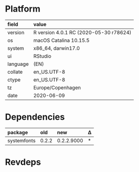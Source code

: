 # Platform

|field    |value                                  |
|:--------|:--------------------------------------|
|version  |R version 4.0.1 RC (2020-05-30 r78624) |
|os       |macOS Catalina 10.15.5                 |
|system   |x86_64, darwin17.0                     |
|ui       |RStudio                                |
|language |(EN)                                   |
|collate  |en_US.UTF-8                            |
|ctype    |en_US.UTF-8                            |
|tz       |Europe/Copenhagen                      |
|date     |2020-06-09                             |

# Dependencies

|package     |old   |new        |Δ  |
|:-----------|:-----|:----------|:--|
|systemfonts |0.2.2 |0.2.2.9000 |*  |

# Revdeps

